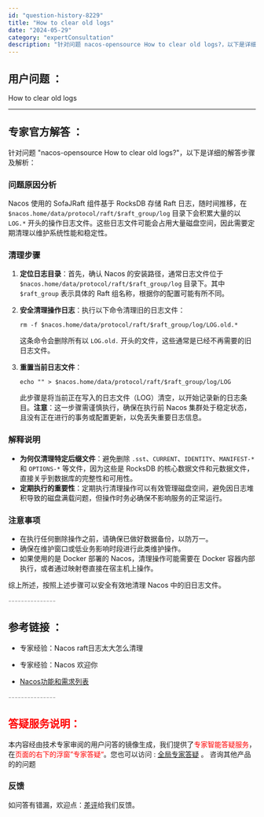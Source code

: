 ```yaml
---
id: "question-history-8229"
title: "How to clear old logs"
date: "2024-05-29"
category: "expertConsultation"
description: "针对问题 nacos-opensource How to clear old logs?，以下是详细的解答步骤及解析：### 问题原因分析Nacos 使用的 SofaJRaft 组件基于 RocksDB 存储 Raft 日志，随时间推移，在 `$nacos.home/data/protocol/ra"
---
```


## 用户问题 ： 
 How to clear old logs  

---------------
## 专家官方解答 ：

针对问题 "nacos-opensource How to clear old logs?"，以下是详细的解答步骤及解析：

### 问题原因分析
Nacos 使用的 SofaJRaft 组件基于 RocksDB 存储 Raft 日志，随时间推移，在 `$nacos.home/data/protocol/raft/$raft_group/log` 目录下会积累大量的以 `LOG.*` 开头的操作日志文件。这些日志文件可能会占用大量磁盘空间，因此需要定期清理以维护系统性能和稳定性。

### 清理步骤
1. **定位日志目录**：首先，确认 Nacos 的安装路径，通常日志文件位于 `$nacos.home/data/protocol/raft/$raft_group/log` 目录下。其中 `$raft_group` 表示具体的 Raft 组名称，根据你的配置可能有所不同。

2. **安全清理操作日志**：执行以下命令清理旧的日志文件：
   ```shell
   rm -f $nacos.home/data/protocol/raft/$raft_group/log/LOG.old.*
   ```
   这条命令会删除所有以 `LOG.old.` 开头的文件，这些通常是已经不再需要的旧日志文件。

3. **重置当前日志文件**：
   ```shell
   echo "" > $nacos.home/data/protocol/raft/$raft_group/log/LOG
   ```
   此步骤是将当前正在写入的日志文件（LOG）清空，以开始记录新的日志条目。**注意**：这一步骤需谨慎执行，确保在执行前 Nacos 集群处于稳定状态，且没有正在进行的事务或配置更新，以免丢失重要日志信息。

### 解释说明
- **为何仅清理特定后缀文件**：避免删除 `.sst`、`CURRENT`、`IDENTITY`、`MANIFEST-*` 和 `OPTIONS-*` 等文件，因为这些是 RocksDB 的核心数据文件和元数据文件，直接关乎到数据库的完整性和可用性。
- **定期执行的重要性**：定期执行清理操作可以有效管理磁盘空间，避免因日志堆积导致的磁盘满载问题，但操作时务必确保不影响服务的正常运行。

### 注意事项
- 在执行任何删除操作之前，请确保已做好数据备份，以防万一。
- 确保在维护窗口或低业务影响时段进行此类维护操作。
- 如果使用的是 Docker 部署的 Nacos，清理操作可能需要在 Docker 容器内部执行，或者通过映射卷直接在宿主机上操作。

综上所述，按照上述步骤可以安全有效地清理 Nacos 中的旧日志文件。


<font color="#949494">---------------</font> 


## 参考链接 ：

* 专家经验：Nacos raft日志太大怎么清理 
 
 * 专家经验：Nacos 欢迎你 
 
 * [Nacos功能和需求列表](https://nacos.io/docs/latest/archive/feature-list)


 <font color="#949494">---------------</font> 
 


## <font color="#FF0000">答疑服务说明：</font> 

本内容经由技术专家审阅的用户问答的镜像生成，我们提供了<font color="#FF0000">专家智能答疑服务</font>，在<font color="#FF0000">页面的右下的浮窗”专家答疑“</font>。您也可以访问 : [全局专家答疑](https://answer.opensource.alibaba.com/docs/intro) 。 咨询其他产品的的问题

### 反馈
如问答有错漏，欢迎点：[差评](https://ai.nacos.io/user/feedbackByEnhancerGradePOJOID?enhancerGradePOJOId=14744)给我们反馈。
